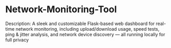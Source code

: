 # Network-Monitoring-Tool
Description: A sleek and customizable Flask-based web dashboard for real-time network monitoring, including upload/download usage, speed tests, ping &amp; jitter analysis, and network device discovery — all running locally for full privacy
